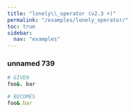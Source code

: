 ```yaml
---
title: "lonely\\_operator (v2.3 +)"
permalink: "/examples/lonely_operator/"
toc: true
sidebar:
  nav: "examples"
---
```


### unnamed 739
```ruby
# GIVEN
foo&. bar
```
```ruby
# BECOMES
foo&.bar
```
